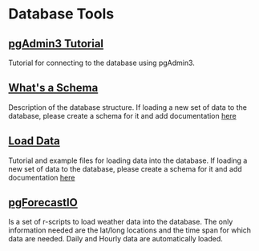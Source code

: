 # Database Tools

## [pgAdmin3 Tutorial]()
Tutorial for connecting to the database using pgAdmin3.

## [What's a Schema]()
Description of the database structure.
If loading a new set of data to the database, please create a schema for it and add documentation [here]()

## [Load Data]()
Tutorial and example files for loading data into the database.
If loading a new set of data to the database, please create a schema for it and add documentation [here]()


## [pgForecastIO](https://github.com/bgrid/bGridDatabaseTools/tree/master/databaseTools/pgForecastIO)
Is a set of r-scripts to load weather data into the database.  The only information needed are the lat/long locations and the time span for which data are needed. Daily and Hourly data are automatically loaded. 

